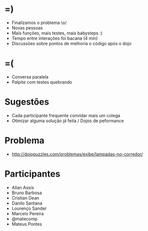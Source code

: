 =)
==

- Finalizamos o problema \o/
- Novas pessoas
- Mais funções, mais testes, mais babysteps :)
- Tempo entre interações foi bacana (4 min)
- Discussões sobre pontos de melhoria o código após o dojo

=(
==

- Conversa paralela
- Palpite com testes quebrando

Sugestões
=========

- Cada participante frequente convidar mais um colega
- Otimizar alguma solução já feita / Dojos de peformance

Problema
========

- http://dojopuzzles.com/problemas/exibe/lampadas-no-corredor/

Participantes
=============

- Allan Assis
- Bruno Barbosa
- Cristian Dean
- Danilo Santana
- Lourenço Sander
- Marcelo Pereira
- @matecomp
- Mateus Pontes